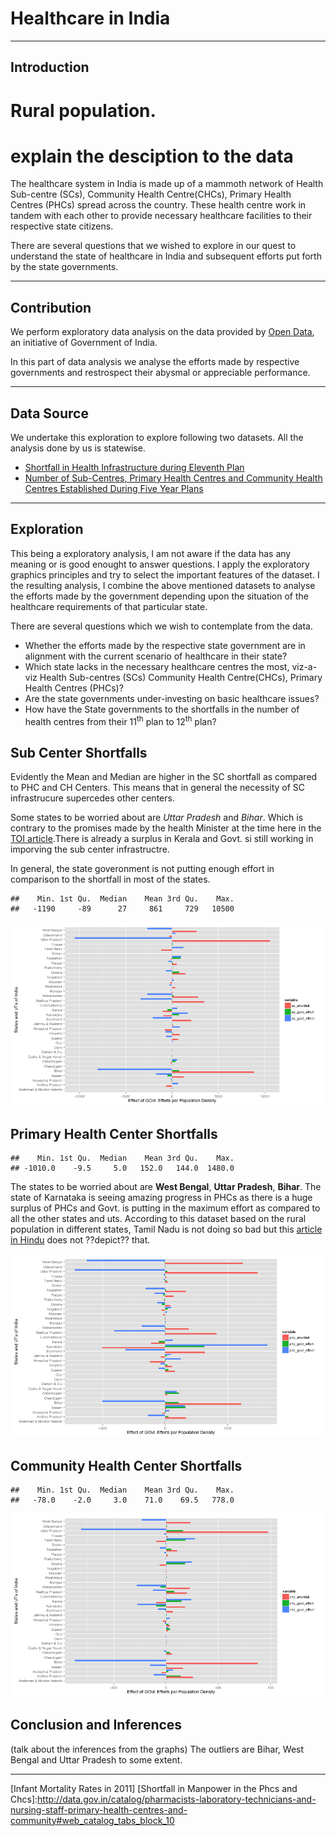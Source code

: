 

Healthcare in India
===========================
----------------------------

Introduction
------------

# Rural population.
# explain the desciption to the data


The healthcare system in India is made up of a mammoth network of Health Sub-centre (SCs), Community Health Centre(CHCs), Primary Health Centres (PHCs) spread across the country. These health centre work in tandem with each other to provide necessary healthcare facilities to their respective state citizens. 

There are several questions that we wished to explore in our quest to understand the state of healthcare in India and subsequent efforts put forth by the state governments.



----------------------------------------------

Contribution
------------
We perform exploratory data analysis on the data provided by [Open Data], an initiative of  Government of India. 

In this part of data analysis we analyse the efforts made by respective governments and restrospect their abysmal or appreciable performance. 

--------------------------------------------

Data Source
------------

We undertake this exploration to explore following two datasets. All the analysis done by us is statewise.

* [Shortfall in Health Infrastructure during Eleventh Plan](http://data.gov.in/catalog/shortfall-health-infrastructure-during-eleventh-plan#web_catalog_tabs_block_10)
* [Number of Sub-Centres, Primary Health Centres and Community Health Centres Established During Five Year Plans](http://data.gov.in/catalog/number-sub-centres-primary-health-centres-and-community-health-centres-established-during#web_catalog_tabs_block_10)



--------------------------------------------------------


Exploration
-----------
This being a exploratory analysis, I am not aware if the data has any meaning or is good enought to answer questions. I apply the exploratory graphics principles and try to select the important features of the dataset. I the resulting analysis, I combine the above mentioned datasets to analyse the efforts made by the government depending upon the situation of the healthcare requirements of that particular state.

There are several questions which we wish to contemplate from the data.
* Whether the efforts made by the respective state government are in alignment with the current scenario of healthcare in their state?
* Which state lacks in the necessary healthcare centres the most, viz-a-viz Health Sub-centres (SCs) Community Health Centre(CHCs), Primary Health Centres (PHCs)?
* Are the state governments under-investing on basic healthcare issues? 
* How have the State governments to the shortfalls in the number of health centres from their 11<sup>th</sup> plan to 12<sup>th</sup> plan?



Sub Center Shortfalls
----------------------

Evidently the Mean and Median are higher in the SC shortfall as compared to PHC and CH Centers. This means that in general the necessity of SC infrastrucure supercedes other centers. 

Some states to be worried about are *Uttar Pradesh* and *Bihar*. Which is contrary to the promises made by the health Minister at the time here in the [TOI article](http://timesofindia.indiatimes.com/city/patna/Health-sub-centre-at-every-village-in-state/articleshow/7174791.cms).There is already a surplus in Kerala and Govt. si still working in imporving the sub center infrastructre.

In general, the state goveronment is not putting enough effort in comparison to the shortfall in most of the states. 



```
##    Min. 1st Qu.  Median    Mean 3rd Qu.    Max. 
##   -1190     -89      27     861     729   10500
```



![plot of chunk unnamed-chunk-3](figure/unnamed-chunk-3.png) 




Primary Health Center Shortfalls
----------------------

```
##    Min. 1st Qu.  Median    Mean 3rd Qu.    Max. 
## -1010.0    -9.5     5.0   152.0   144.0  1480.0
```



The states to be worried about are **West Bengal**, **Uttar Pradesh**, **Bihar**. The state of Karnataka is seeing amazing progress in PHCs as there is a huge surplus of PHCs and Govt. is putting in the maximum effort as compared to all the other states and uts. According to this dataset based on the rural population in different states, Tamil Nadu is not doing so bad but this [article in Hindu](http://www.thehindu.com/todays-paper/tp-features/tp-downtown/article2309749.ece?css=print) does not ??depict?? that. 

![plot of chunk unnamed-chunk-5](figure/unnamed-chunk-5.png) 



Community Health Center Shortfalls
----------------------

```
##    Min. 1st Qu.  Median    Mean 3rd Qu.    Max. 
##   -78.0    -2.0     3.0    71.0    69.5   778.0
```




![plot of chunk unnamed-chunk-7](figure/unnamed-chunk-7.png) 



Conclusion and Inferences
-------------------------

(talk about the inferences from the graphs)
The outliers are Bihar, West Bengal and Uttar Pradesh to some extent. 

-------------------------------



[open data]:http://data.gov.in/
[Shortfall in Health Infrastructure during Eleventh Plan]:http://data.gov.in/catalog/shortfall-health-infrastructure-during-eleventh-plan#web_catalog_tabs_block_10
[Infant Mortality Rates in 2011]
[Shortfall in Manpower in the Phcs and Chcs]:http://data.gov.in/catalog/pharmacists-laboratory-technicians-and-nursing-staff-primary-health-centres-and-community#web_catalog_tabs_block_10
